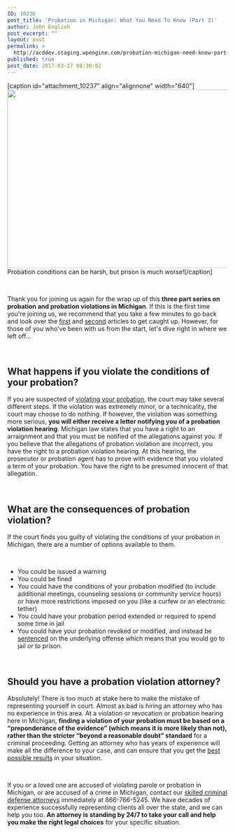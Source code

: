 ```yaml
---
ID: 10236
post_title: 'Probation in Michigan: What You Need To Know (Part 3)'
author: John English
post_excerpt: ""
layout: post
permalink: >
  http://acddev.staging.wpengine.com/probation-michigan-need-know-part-3.html
published: true
post_date: 2017-03-17 08:30:02
---
```

[caption id="attachment_10237" align="alignnone" width="640"]<img class="size-large wp-image-10237" src="http://acddev.staging.wpengine.com/wp-content/uploads/2017/03/handcuffs-964522_1920-1024x653.jpg" alt="" width="640" height="408" /> Probation conditions can be harsh, but prison is much worse![/caption]

&nbsp;

<span style="font-weight: 400;">Thank you for joining us again for the wrap up of this </span><b>three part series on probation and probation violations in Michigan</b><span style="font-weight: 400;">. If this is the first time you're joining us, we recommend that you take a few minutes to go back and look over the </span><a href="http://acddev.staging.wpengine.com/probation-michigan-need-know-part-1.html" target="_blank"><span style="font-weight: 400;">first</span></a><span style="font-weight: 400;"> and </span><a href="http://acddev.staging.wpengine.com/probation-michigan-need-know-part-2.html" target="_blank"><span style="font-weight: 400;">second</span></a><span style="font-weight: 400;"> articles to get caught up. However, for those of you who've been with us from the start, let's dive right in where we left off…</span>

&nbsp;
<h2><b>What happens if you violate the conditions of your probation?</b></h2>
<span style="font-weight: 400;">If you are suspected of </span><a href="http://acddev.staging.wpengine.com/probation-violations.html" target="_blank"><span style="font-weight: 400;">violating your probation</span></a><span style="font-weight: 400;">, the court may take several different steps. If the violation was extremely minor, or a technicality, the court may choose to do nothing. If however, the violation was something more serious, </span><b>you will either receive a letter notifying you of a probation violation hearing</b><span style="font-weight: 400;">. Michigan law states that you have a right to an arraignment and that you must be notified of the allegations against you. If you believe that the allegations of probation violation are incorrect, you have the right to a probation violation hearing. At this hearing, the prosecutor or probation agent has to prove with evidence that you violated a term of your probation. You have the right to be presumed innocent of that allegation.</span>

&nbsp;
<h2><b>What are the consequences of probation violation?</b></h2>
If the court finds you guilty of violating the conditions of your probation in Michigan, there are a number of options available to them.

&nbsp;
<ul>
 	<li style="font-weight: 400;"><span style="font-weight: 400;">You could be issued a warning</span></li>
 	<li style="font-weight: 400;"><span style="font-weight: 400;">You could be fined</span></li>
 	<li style="font-weight: 400;"><span style="font-weight: 400;">You could have the conditions of your probation modified (to include additional meetings, counseling sessions or community service hours) or have more restrictions imposed on you (like a curfew or an electronic tether)</span></li>
 	<li style="font-weight: 400;"><span style="font-weight: 400;">You could have your probation period extended or required to spend some time in jail</span></li>
 	<li style="font-weight: 400;"><span style="font-weight: 400;">You could have your probation revoked or modified, and instead be </span><a href="http://acddev.staging.wpengine.com/sentencing-options.html" target="_blank"><span style="font-weight: 400;">sentenced</span></a><span style="font-weight: 400;"> on the underlying offense which means that you would go to jail or to prison.</span></li>
</ul>
&nbsp;
<h2><b>Should you have a probation violation attorney?</b></h2>
<span style="font-weight: 400;">Absolutely! There is too much at stake here to make the mistake of representing yourself in court. Almost as bad is hiring an attorney who has no experience in this area. At a violation or revocation or probation hearing here in Michigan, </span><b>finding a violation of your probation must be based on a “preponderance of the evidence” (which means it is more likely than not), rather than the stricter “beyond a reasonable doubt” standard</b><span style="font-weight: 400;"> for a criminal proceeding. Getting an attorney who has years of experience will make all the difference to your case, and can ensure that you get the </span><a href="https://acddev.staging.wpengine.com/Proven-Results" target="_blank"><span style="font-weight: 400;">best possible results</span></a><span style="font-weight: 400;"> in your situation.</span>

&nbsp;

<span style="font-weight: 400;">If you or a loved one are accused of violating parole or probation in Michigan, or are accused of a crime in Michigan, contact our </span><a href="http://acddev.staging.wpengine.com/trial-attorneys.html" target="_blank"><span style="font-weight: 400;">skilled criminal defense attorneys</span></a><span style="font-weight: 400;"> immediately at 866-766-5245. We have decades of experience successfully representing clients all over the state, and we can help you too. </span><b>An attorney is standing by 24/7 to take your call and help you make the right legal choices</b><span style="font-weight: 400;"> for your specific situation.</span>

&nbsp;